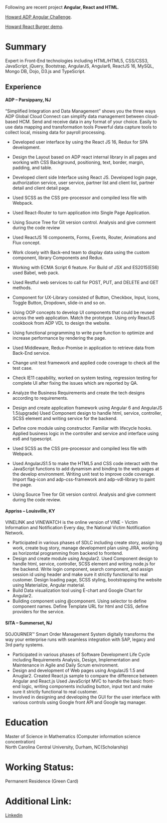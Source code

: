 
Following are recent project **Angular, React and HTML**.

[Howard ADP Angular Challenge](https://howardguoui.github.io/howardangular).

[Howard React Burger demo](https://howardguoui.github.io/howardreact).


# Summary

Expert in Front-End technologies including HTML/HTML5, CSS/CSS3, JavaScript, jQuery, Bootstrap, AngularJS, Angular6, ReactJS 16, MySQL, Mongo DB, Dojo, D3.js and TypeScript.

## Experience

#### ADP – Parsippany, NJ       
“Simplified Integration and Data Management” shows you the three ways ADP Global Cloud Connect can simplify data management between cloud-based HCM. Send and receive data in any format of your choice. Easily to use data mapping and transformation tools Powerful data capture tools to collect local, missing data for payroll processing.
*	Developed user interface by using the React JS 16, Redux for SPA development.
*	Design the Layout based on ADP react internal library in all pages and working with CSS Background, positioning, text, border, margin, padding, and table.

*	Developed client side Interface using React JS. Developed login page, authorization service, user service, partner list and client list, partner detail and client detail page.

*	Used SCSS as the CSS pre-processor and compiled less file with Webpack.
*	Used React-Router to turn application into Single Page Application.
*	Using Source Tree for Git version control. Analysis and give comment during the code review
*	Used ReactJS 16 components, Forms, Events, Router, Animations and Flux concept.
*	Work closely with Back-end team to display data using the custom component, library Components and Redux.
*	Working with ECMA Script 6 feature. For Build of JSX and ES2015(ES6) used Babel, web pack. 
*	Used Restful web services to call for POST, PUT, and DELETE and GET methods.
*	Component for UX-Library consisted of Button, Checkbox, Input, Icons, Toggle Button, Dropdown, slide-in and so on.
*	Using OOP concepts to develop UI components that could be reused across the web application. Match the prototype. Using only ReactJS cookbook from ADP VDL to design the website.
*	Using functional programming to write pure function to optimize and increase performance by rendering the page.

*	Used Middleware, Redux-Promise in application to retrieve data from Back-End service.
*	Change unit test framework and applied code coverage to check all the test case.
*	Check IE11 capability, worked on system testing, regression testing for complete UI after fixing the issues which are reported by QA.
*	Analyze the Business Requirements and create the tech designs according to requirements. 
*	Design and create application framework using Angular 6 and AngularJS 1.5(upgrade) Used Component design to handle html, service, controller, SCSS element and writing service for the backend.
*	Define core module using constructor. Familiar with lifecycle hooks. Applied business logic in the controller and service and interface using es6 and typescript.
*	Used SCSS as the CSS pre-processor and compiled less file with Webpack.
*	Used AngularJS1.5 to make the HTML5 and CSS code interact with the JavaScript functions to add dynamism and binding to the web pages at the develop environment. Writing unit test to improve code coverage. Import flag-icon and adp-css-framework and adp-vdl-library to paint the page.
*	Using Source Tree for Git version control. Analysis and give comment during the code review.

#### Appriss – Louisville, KY
VINELINK and VINEWATCH is the online version of VINE - Victim Information and Notification Every day, the National Victim Notification Network.
*	Participated in various phases of SDLC including create story, assign log work, create bug story, manage development plan using JIRA, working as horizontal programming from backend to frontend.  
*	Design and create module using Angular2. Used Component design to handle html, service, controller, SCSS element and writing node.js for the backend. Write login component, search component, and assign session id using header and make sure it strictly functional to real customer. Design loading page, SCSS styling, bootstrapping the website using Materialize, Angular material.
*	Build Data visualization tool using E-chart and Google Chart for Angular2.
*	Building component using @component. Using selector to define component names. Define Template URL for html and CSS, define providers for the service.


#### SITA – Summerset, NJ
SOJOURNER™ Smart Order Management System digitally transforms the way your enterprise runs with seamless integration with SAP, legacy and 3rd party systems. 
*	Participated in various phases of Software Development Life Cycle including Requirements Analysis, Design, Implementation and Maintenance in Agile and Daily Scrum environment.
*	Design and development of Web pages using AngularJS 1.5 and Anuglar2. Created React.js sample to compare the difference between Angular and React.js Used JavaScript MVC to handle the basic front-end logic, writing components including button, input text and make sure it strictly functional to real customer.
*	Involved in designing and developing the GUI for the user interface with various controls using Google front API and Google tag manager. 

# Education

Master of Science in Mathematics (Computer information science concentration)	
North Carolina Central University, Durham, NC(Scholarship)

# Working Status:
Permanent Residence (Green Card)

# Additional Link:
[Linkedin](https://www.linkedin.com/in/hao-guo-918690126/)
